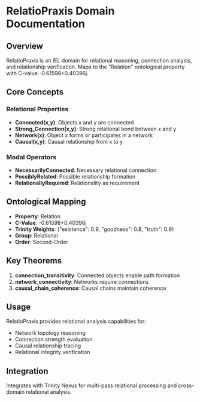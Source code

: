 # RelatioPraxis Domain Documentation

## Overview

RelatioPraxis is an IEL domain for relational reasoning, connection analysis, and relationship verification. Maps to the "Relation" ontological property with C-value -0.61598+0.40396j.

## Core Concepts

### Relational Properties
- **Connected(x,y)**: Objects x and y are connected
- **Strong_Connection(x,y)**: Strong relational bond between x and y  
- **Network(x)**: Object x forms or participates in a network
- **Causal(x,y)**: Causal relationship from x to y

### Modal Operators
- **NecessarilyConnected**: Necessary relational connection
- **PossiblyRelated**: Possible relationship formation
- **RelationallyRequired**: Relationality as requirement

## Ontological Mapping

- **Property**: Relation
- **C-Value**: -0.61598+0.40396j
- **Trinity Weights**: {"existence": 0.9, "goodness": 0.8, "truth": 0.9}
- **Group**: Relational
- **Order**: Second-Order

## Key Theorems

1. **connection_transitivity**: Connected objects enable path formation
2. **network_connectivity**: Networks require connections
3. **causal_chain_coherence**: Causal chains maintain coherence

## Usage

RelatioPraxis provides relational analysis capabilities for:
- Network topology reasoning
- Connection strength evaluation
- Causal relationship tracing
- Relational integrity verification

## Integration

Integrates with Trinity Nexus for multi-pass relational processing and cross-domain relational analysis.
